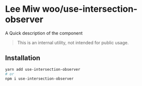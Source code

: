 # Lee Miw woo/use-intersection-observer

A Quick description of the component

> This is an internal utility, not intended for public usage.

## Installation

```sh
yarn add use-intersection-observer
# or
npm i use-intersection-observer
```